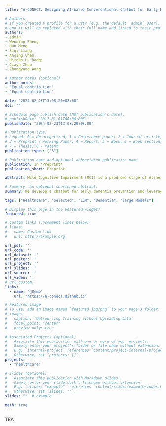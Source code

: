 ```yaml
---
title: "A-CONECT: Designing AI-based Conversational Chatbot for Early Dementia Intervention"

# Authors
# If you created a profile for a user (e.g. the default `admin` user), write the username (folder name) here 
# and it will be replaced with their full name and linked to their profile.
authors:
- admin
- Wenqing Zheng
- Han Meng
- Siqi Liang
- Anqing Chen
- Hiroko H. Dodge
- Jiayu Zhou
- Zhangyang Wang

# Author notes (optional)
author_notes:
- "Equal contribution"
- "Equal contribution"

date: "2024-02-23T13:08:20+08:00"
doi: ""

# Schedule page publish date (NOT publication's date).
# publishDate: "2017-01-01T00:00:00Z"
publishDate: "2024-02-23T13:08:20+08:00"

# Publication type.
# Legend: 0 = Uncategorized; 1 = Conference paper; 2 = Journal article;
# 3 = Preprint / Working Paper; 4 = Report; 5 = Book; 6 = Book section;
# 7 = Thesis; 8 = Patent
publication_types: ["3"]

# Publication name and optional abbreviated publication name.
publication: In *Preprint*
publication_short: Preprint

abstract: Mild Cognitive Impairment (MCI) is a prodrome stage of Alzheimer's Disease and related dementia. Its detection is essential for early intervention and cohort enrichment. A recent clinical trial showed that frequent conversation is an effective strategy against social isolation and cognitive decline. Though effective, there are challenges for an intervention to be widely deployed due to the involvement of trained human moderators. In this paper, we study an innovative solution that uses an AI-based chatbot to replace human moderators, thus greatly improving the accessibility of this accessible therapeutic approach. We integrate the established clinical trial protocols into the automatic chatbot for stimulating cognitive functions through cognitively demanding, engaging, and user-friendly voice-based conversations. To evaluate the effectiveness, we create MCI digital twins--virtual replicas of MCI patients--offering a scalable and realistic assessment method. With the digital twins, we provide an end-to-end framework for evaluating and iterating the chatbot. Our experiments show the chatbot's proficiency in fostering natural conversations and its potential as a cost-effective, accessible tool in dementia intervention. A demonstration of our chatbot system is available at https://a-conect.github.io.

# Summary. An optional shortened abstract.
summary: We develop a chatbot for early dementia prevention and leverage LLMs to build digital twins to evaluate chatbots.

tags: ["Healthcare", "Selected", "LLM", "Dementia", "Large Models"]

# Display this page in the Featured widget?
featured: true

# Custom links (uncomment lines below)
# links:
# - name: Custom Link
#   url: http://example.org

url_pdf: ''
url_code: ''
url_dataset: ''
url_poster: ''
url_project: ''
url_slides: ''
url_source: ''
url_video: ''
# url_custom:
links:
  - name: "🤖Demo"
    url: "https://a-conect.github.io"

# Featured image
# To use, add an image named `featured.jpg/png` to your page's folder. 
# image:
#   caption: 'Outsourcing Training without Uploading Data'
#   focal_point: "center"
#   preview_only: true

# Associated Projects (optional).
#   Associate this publication with one or more of your projects.
#   Simply enter your project's folder or file name without extension.
#   E.g. `internal-project` references `content/project/internal-project/index.md`.
#   Otherwise, set `projects: []`.
projects:
  - "healthcare"

# Slides (optional).
#   Associate this publication with Markdown slides.
#   Simply enter your slide deck's filename without extension.
#   E.g. `slides: "example"` references `content/slides/example/index.md`.
#   Otherwise, set `slides: ""`.
slides: ""  # example

math: true
---
```


TBA

